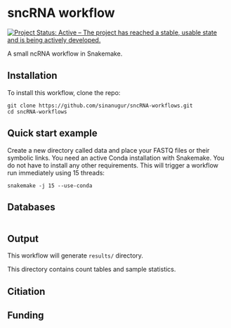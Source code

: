 # sncRNA workflow
[![Project Status: Active – The project has reached a stable, usable state and is being actively developed.](http://www.repostatus.org/badges/latest/active.svg)](http://www.repostatus.org/#active) 

A small ncRNA workflow in Snakemake.



Installation
------------
To install this workflow, clone the repo:

```
git clone https://github.com/sinanugur/sncRNA-workflows.git
cd sncRNA-workflows

```

Quick start example
-------------------
Create a new directory called data and place your FASTQ files or their symbolic links. You need an active Conda installation with Snakemake. You do not have to install any other requirements. This will trigger a workflow run immediately using 15 threads:

```
snakemake -j 15 --use-conda
```

Databases
---------------------
```

```


Output
------
This workflow will generate `results/` directory. 

This directory contains count tables and sample statistics.

Citiation
---------

Funding
---------
